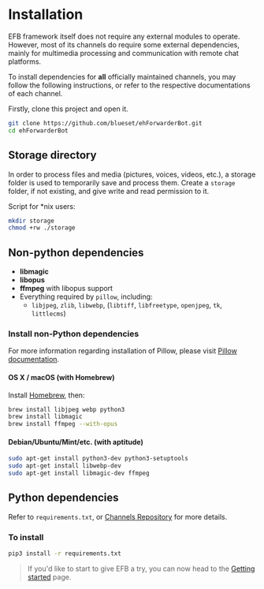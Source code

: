 # Installation
EFB framework itself does not require any external modules to operate. However, most of its channels do require some external dependencies, mainly for multimedia processing and communication with remote chat platforms.

To install dependencies for **all** officially maintained channels, you may follow the following instructions, or refer to the respective documentations of each channel.

Firstly, clone this project and open it.

```bash
git clone https://github.com/blueset/ehForwarderBot.git
cd ehForwarderBot
```

## Storage directory

In order to process files and media (pictures, voices, videos, etc.), a storage folder is used to temporarily save and process them. Create a `storage` folder, if not existing, and give write and read permission to it.

Script for \*nix users:
```bash
mkdir storage
chmod +rw ./storage
```

## Non-python dependencies

* __libmagic__
* __libopus__
* __ffmpeg__ with libopus support
* Everything required by `pillow`, including:
    * `libjpeg`, `zlib`, `libwebp`, (`libtiff`, `libfreetype`, `openjpeg`, `tk`, `littlecms`)

### Install non-Python dependencies

For more information regarding installation of Pillow, please visit [Pillow documentation](https://pillow.readthedocs.io/en/3.0.x/installation.html).

#### OS X / macOS (with Homebrew)

Install [Homebrew](https://brew.sh), then:

```bash
brew install libjpeg webp python3
brew install libmagic
brew install ffmpeg --with-opus
```

#### Debian/Ubuntu/Mint/etc. (with aptitude)

```bash
sudo apt-get install python3-dev python3-setuptools
sudo apt-get install libwebp-dev
sudo apt-get install libmagic-dev ffmpeg
```

## Python dependencies

Refer to `requirements.txt`, or [Channels Repository](channels-repository.md) for more details.

### To install
```bash
pip3 install -r requirements.txt
```

> If you'd like to start to give EFB a try, you can now head to the [Getting started](getting-started.md) page.
